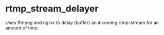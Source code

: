 # rtmp_stream_delayer
Uses ffmpeg and nginx to delay (buffer) an incoming rtmp-stream for an amount of time.
